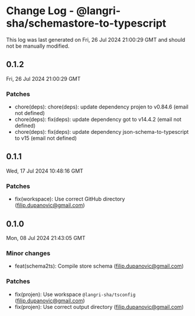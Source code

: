 # Change Log - @langri-sha/schemastore-to-typescript

This log was last generated on Fri, 26 Jul 2024 21:00:29 GMT and should not be manually modified.

<!-- Start content -->

## 0.1.2

Fri, 26 Jul 2024 21:00:29 GMT

### Patches

- chore(deps): chore(deps): update dependency projen to v0.84.6 (email not defined)
- chore(deps): fix(deps): update dependency got to v14.4.2 (email not defined)
- chore(deps): fix(deps): update dependency json-schema-to-typescript to v15 (email not defined)

## 0.1.1

Wed, 17 Jul 2024 10:48:16 GMT

### Patches

- fix(workspace): Use correct GitHub directory (filip.dupanovic@gmail.com)

## 0.1.0

Mon, 08 Jul 2024 21:43:05 GMT

### Minor changes

- feat(schema2ts): Compile store schema (filip.dupanovic@gmail.com)

### Patches

- fix(projen): Use workspace `@langri-sha/tsconfig` (filip.dupanovic@gmail.com)
- fix(projen): Use correct output directory (filip.dupanovic@gmail.com)
